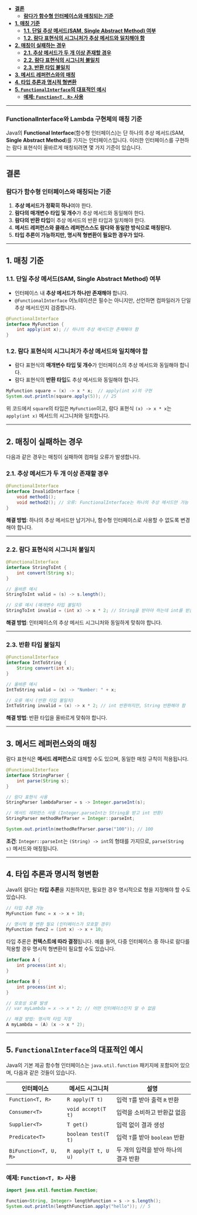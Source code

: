 - [**결론**](#결론)
  - [**람다가 함수형 인터페이스와 매칭되는 기준**](#람다가-함수형-인터페이스와-매칭되는-기준)
- [**1. 매칭 기준**](#1-매칭-기준)
  - [**1.1. 단일 추상 메서드(SAM, Single Abstract Method) 여부**](#11-단일-추상-메서드sam-single-abstract-method-여부)
  - [**1.2. 람다 표현식의 시그니처가 추상 메서드와 일치해야 함**](#12-람다-표현식의-시그니처가-추상-메서드와-일치해야-함)
- [**2. 매칭이 실패하는 경우**](#2-매칭이-실패하는-경우)
  - [**2.1. 추상 메서드가 두 개 이상 존재할 경우**](#21-추상-메서드가-두-개-이상-존재할-경우)
  - [**2.2. 람다 표현식의 시그니처 불일치**](#22-람다-표현식의-시그니처-불일치)
  - [**2.3. 반환 타입 불일치**](#23-반환-타입-불일치)
- [**3. 메서드 레퍼런스와의 매칭**](#3-메서드-레퍼런스와의-매칭)
- [**4. 타입 추론과 명시적 형변환**](#4-타입-추론과-명시적-형변환)
- [**5. `FunctionalInterface`의 대표적인 예시**](#5-functionalinterface의-대표적인-예시)
  - [**예제: `Function<T, R>` 사용**](#예제-functiont-r-사용)
---

### **FunctionalInterface와 Lambda 구현체의 매칭 기준**
Java의 **Functional Interface**(함수형 인터페이스)는 단 하나의 추상 메서드(SAM, **Single Abstract Method**)를 가지는 인터페이스입니다. 이러한 인터페이스를 구현하는 람다 표현식이 올바르게 매칭되려면 몇 가지 기준이 있습니다.

---

## **결론**
### **람다가 함수형 인터페이스와 매칭되는 기준**
1. **추상 메서드가 정확히 하나**여야 한다.
2. **람다의 매개변수 타입 및 개수**가 추상 메서드와 동일해야 한다.
3. **람다의 반환 타입**이 추상 메서드의 반환 타입과 일치해야 한다.
4. **메서드 레퍼런스와 클래스 레퍼런스스도 람다와 동일한 방식으로 매칭된다.**
5. **타입 추론이 가능하지만, 명시적 형변환이 필요한 경우가 있다.**

---

## **1. 매칭 기준**
### **1.1. 단일 추상 메서드(SAM, Single Abstract Method) 여부**
- 인터페이스 내 **추상 메서드가 하나만 존재해야** 합니다.
- `@FunctionalInterface` 어노테이션은 필수는 아니지만, 선언하면 컴파일러가 단일 추상 메서드인지 검증합니다.

```java
@FunctionalInterface
interface MyFunction {
    int apply(int x); // 하나의 추상 메서드만 존재해야 함
}
```

### **1.2. 람다 표현식의 시그니처가 추상 메서드와 일치해야 함**
- 람다 표현식의 **매개변수 타입 및 개수**가 인터페이스의 추상 메서드와 동일해야 합니다.
- 람다 표현식의 **반환 타입**도 추상 메서드와 동일해야 합니다.

```java
MyFunction square = (x) -> x * x;  // apply(int x)의 구현
System.out.println(square.apply(5)); // 25
```

위 코드에서 `square`의 타입은 `MyFunction`이고, 람다 표현식 `(x) -> x * x`는 `apply(int x)` 메서드의 시그니처와 일치합니다.

---

## **2. 매칭이 실패하는 경우**
다음과 같은 경우는 매칭이 실패하여 컴파일 오류가 발생합니다.

### **2.1. 추상 메서드가 두 개 이상 존재할 경우**
```java
@FunctionalInterface
interface InvalidInterface {
    void method1();
    void method2(); // 오류: FunctionalInterface는 하나의 추상 메서드만 가능
}
```
**해결 방법**: 하나의 추상 메서드만 남기거나, 함수형 인터페이스로 사용할 수 없도록 변경해야 합니다.

---

### **2.2. 람다 표현식의 시그니처 불일치**
```java
@FunctionalInterface
interface StringToInt {
    int convert(String s);
}

// 올바른 예시
StringToInt valid = (s) -> s.length();

// 오류 예시 (매개변수 타입 불일치)
StringToInt invalid = (int x) -> x * 2; // String을 받아야 하는데 int를 받음
```
**해결 방법**: 인터페이스의 추상 메서드 시그니처와 동일하게 맞춰야 합니다.

---

### **2.3. 반환 타입 불일치**
```java
@FunctionalInterface
interface IntToString {
    String convert(int x);
}

// 올바른 예시
IntToString valid = (x) -> "Number: " + x;

// 오류 예시 (반환 타입 불일치)
IntToString invalid = (x) -> x * 2; // int 반환하지만, String 반환해야 함
```
**해결 방법**: 반환 타입을 올바르게 맞춰야 합니다.

---

## **3. 메서드 레퍼런스와의 매칭**
람다 표현식은 **메서드 레퍼런스**로 대체할 수도 있으며, 동일한 매칭 규칙이 적용됩니다.

```java
@FunctionalInterface
interface StringParser {
    int parse(String s);
}

// 람다 표현식 사용
StringParser lambdaParser = s -> Integer.parseInt(s);

// 메서드 레퍼런스 사용 (Integer.parseInt는 String을 받고 int 반환)
StringParser methodRefParser = Integer::parseInt;

System.out.println(methodRefParser.parse("100")); // 100
```

**조건**: `Integer::parseInt`는 `(String) -> int`의 형태를 가지므로, `parse(String s)` 메서드와 매칭됩니다.

---

## **4. 타입 추론과 명시적 형변환**
Java의 람다는 **타입 추론**을 지원하지만, 필요한 경우 명시적으로 형을 지정해야 할 수도 있습니다.

```java
// 타입 추론 가능
MyFunction func = x -> x + 10;

// 명시적 형 변환 필요 (인터페이스가 모호할 경우)
MyFunction func2 = (int x) -> x + 10;
```

타입 추론은 **컨텍스트에 따라 결정**됩니다. 예를 들어, 다중 인터페이스 중 하나로 람다를 적용할 경우 명시적 형변환이 필요할 수도 있습니다.

```java
interface A {
    int process(int x);
}

interface B {
    int process(int x);
}

// 모호성 오류 발생
// var myLambda = x -> x * 2; // 어떤 인터페이스인지 알 수 없음

// 해결 방법: 명시적 타입 지정
A myLambda = (A) (x -> x * 2);
```

---

## **5. `FunctionalInterface`의 대표적인 예시**
Java의 기본 제공 함수형 인터페이스는 `java.util.function` 패키지에 포함되어 있으며, 다음과 같은 것들이 있습니다.

| 인터페이스 | 메서드 시그니처 | 설명 |
|-----------|----------------|------|
| `Function<T, R>` | `R apply(T t)` | 입력 `T`를 받아 출력 `R` 반환 |
| `Consumer<T>` | `void accept(T t)` | 입력을 소비하고 반환값 없음 |
| `Supplier<T>` | `T get()` | 입력 없이 결과 생성 |
| `Predicate<T>` | `boolean test(T t)` | 입력 `T`를 받아 `boolean` 반환 |
| `BiFunction<T, U, R>` | `R apply(T t, U u)` | 두 개의 입력을 받아 하나의 결과 반환 |

### **예제: `Function<T, R>` 사용**
```java
import java.util.function.Function;

Function<String, Integer> lengthFunction = s -> s.length();
System.out.println(lengthFunction.apply("hello")); // 5
```



